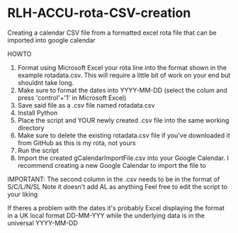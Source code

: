# RLH-ACCU-rota-CSV-creation
Creating a calendar CSV file from a formatted excel rota file that can be imported into google calendar

HOWTO
1. Format using Microsoft Excel your rota line into the format shown in the example rotadata.csv. This will require a little bit of work on your end but shouldnt take long.
3. Make sure to format the dates into YYYY-MM-DD (select the colum and press 'control'+'1' in Microsoft Excel)
4. Save said file as a .csv file named rotadata.csv
5. Install Python
6. Place the script and YOUR newly created .csv file into the same working directory
7. Make sure to delete the existing rotadata.csv file if you've downloaded it from GitHub as this is my rota, not yours
8. Run the script
9. Import the created gCalendarImportFile.csv into your Google Calendar. I recommend creating a new Google Calendar to import the file to

IMPORTANT: The second column in the .csv needs to be in the format of S/C/L/N/SL
Note it doesn't add AL as anything
Feel free to edit the script to your liking

If theres a problem with the dates it's probably Excel displaying the format in a UK local format DD-MM-YYY while the underlying data is in the universal YYYY-MM-DD
